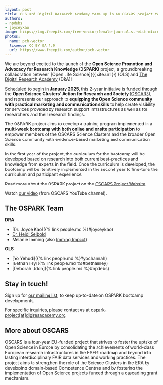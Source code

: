 ```yaml
---
layout: post
title: OLS and Digital Research Academy team up in an OSCARS project to create the OSPARK Bootcamp
authors:
- npdebs
- joyceykao
image: https://img.freepik.com/free-vector/female-journalist-with-microphone-interviewing-man_74855-7350.jpg
photos:
  name: pch-vector
  license: CC BY-SA 4.0
  url: https://www.freepik.com/author/pch-vector
---
```


We are beyond excited to the launch of the **Open Science Promotion and Advocacy for Research Knowledge (OSPARK)** project, 
a groundbreaking collaboration between [Open Life Science]({{ site.url }}) (OLS) and [The Digital Research Academy](https://digital-research.academy/) (DRA)!

Scheduled to begin in **January 2025**, this 2-year initiative is funded through the **Open Science Clusters’ Action for Research and Society** ([OSCARS](https://oscars-project.eu/)), and represents our approach to 
**equipping the Open Science community with practical marketing and communication skills** to help create visibility for services provided by research support infrastructures as well as for researchers and their research findings.

The OSPARK project aims to develop a training program implemented in a **multi-week bootcamp with both online and onsite participation** to empower members of the OSCARS Science Clusters and the broader Open Science community with evidence-based marketing and communication skills. 

In the first year of the project, the curriculum for the bootcamp will be developed based on research into both current best-practices and knowledge from experts in the field. Once the curriculum is developed, the bootcamp will be iteratively implemented in the second year to fine-tune the curriculum and participant experience. 

Read more about the OSPARK project on the [OSCARS Project Website](https://oscars-project.eu/projects/ospark-bootcamp-open-science-promotion-and-advocacy-research-knowledge-bootcamp).

Watch [our video](https://www.youtube.com/watch?v=qMN0zPF653Y) (from OSCARS YouTube channel).

## The OSPARK Team

**DRA**
- [Dr. Joyce Kao]({% link people.md %}#joyceykao)
- [Dr. Heidi Seibold](https://heidiseibold.com/)
- Melanie Imming (also [Imming Impact](https://www.immingimpact.eu/))

**OLS**
- [Yo Yehudi]({% link people.md %}#yochannah)
- [Bethan Iley]({% link people.md %}#bethaniley)
- [Deborah Udoh]({% link people.md %}#npdebs)

## Stay in touch!

Sign up for [our mailing list](https://groups.google.com/g/ospark-news), to keep up-to-date on OSPARK bootcamp developments.

For specific inquiries, please contact us at [ospark-project[at]digiresacademy.org](mailto:ospark-project@digiresacademy.org).

## More about OSCARS 
OSCARS is a four-year EU-funded project that strives to foster the uptake of Open Science in Europe by consolidating the achievements of world-class European research infrastructures in the ESFRI roadmap and beyond into lasting interdisciplinary FAIR data services and working practices. The project aims to strengthen the role of the Science Clusters in the ERA by developing domain-based Competence Centres and by fostering the implementation of Open Science projects funded through a cascading grant mechanism.

